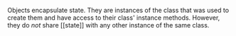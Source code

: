 Objects encapsulate state. They are instances of the class that was used to create them and have access to their class' instance methods. However, they do _not_ share [[state]] with any other instance of the same class. 